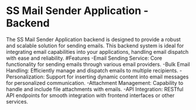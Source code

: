 # SS Mail Sender Application - Backend
 The SS Mail Sender Application backend is designed to provide a robust and scalable solution for sending emails. This backend system is ideal for integrating email capabilities into your applications, handling email dispatch with ease and reliability.
#Features
 -Email Sending Service: Core functionality for sending emails through various email providers.
 -Bulk Email Handling: Efficiently manage and dispatch emails to multiple recipients.
 -Personalization: Support for inserting dynamic content into email messages for personalized communication.
 -Attachment Management: Capability to handle and include file attachments with emails.
 -API Integration: RESTful API endpoints for smooth integration with frontend interfaces or other services.

